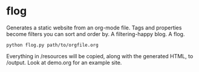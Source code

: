 # flog

Generates a static website from an org-mode file. Tags and properties become filters you can sort and order by. A filtering-happy blog. A flog.

```
python flog.py path/to/orgfile.org
```

Everything in /resources will be copied, along with the generated HTML, to /output. Look at demo.org for an example site.